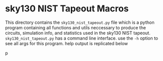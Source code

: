 # sky130 NIST Tapeout Macros
This directory contains the `sky130_nist_tapeout.py` file which is a python program containing all functions and utils neccessary to produce the circuits, simulation info, and statistics used in the sky130 NIST tapeout.  
`sky130_nist_tapeout.py` has a command line interface. use the `-h` option to see all args for this program. help output is replicated below

p
